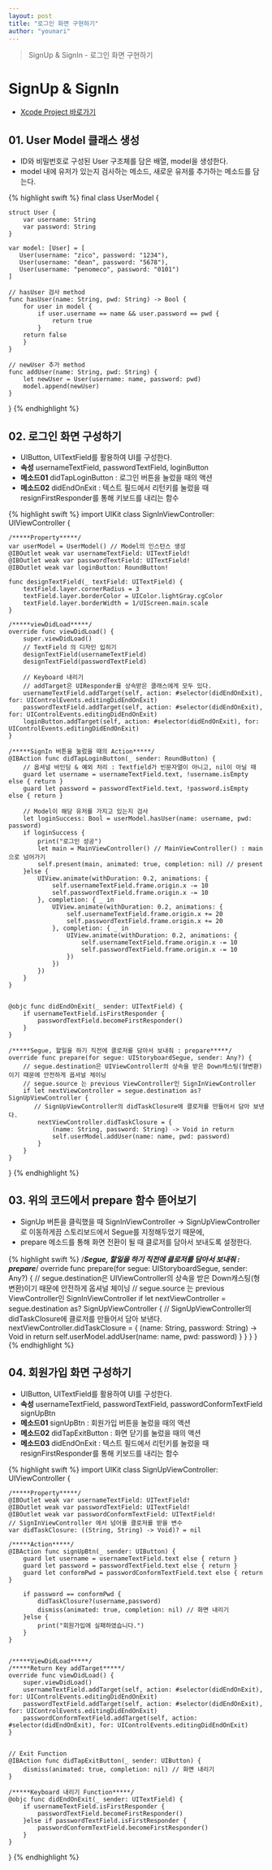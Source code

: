 ```yaml
---
layout: post
title: "로그인 화면 구현하기"
author: "younari"
---
```


> SignUp & SignIn - 로그인 화면 구현하기

# SignUp & SignIn
- [Xcode Project 바로가기](https://github.com/younari/tastySwift/tree/master/0927_LoginUserDefault/0927_SignUp)


## 01. User Model 클래스 생성
- ID와 비밀번호로 구성된 User 구조체를 담은 배열, model을 생성한다.
- model 내에 유저가 있는지 검사하는 메소드, 새로운 유저를 추가하는 메소드를 담는다.

{% highlight swift %}
final class UserModel {
    
    struct User {
        var username: String
        var password: String
    }
    
    var model: [User] = [
       User(username: "zico", password: "1234"),
       User(username: "dean", password: "5678"),
       User(username: "penomeco", password: "0101")
    ]
    
    // hasUser 검사 method
    func hasUser(name: String, pwd: String) -> Bool {
        for user in model {
            if user.username == name && user.password == pwd {
                return true
            }
        return false
        }
    }
        
    // newUser 추가 method
    func addUser(name: String, pwd: String) {
        let newUser = User(username: name, password: pwd)
        model.append(newUser)
    }

}
{% endhighlight %}

## 02. 로그인 화면 구성하기
- UIButton, UITextField를 활용하여 UI를 구성한다.
- **속성** usernameTextField, passwordTextField, loginButton
- **메소드01** didTapLoginButton : 로그인 버튼을 눌렀을 때의 액션
- **메소드02** didEndOnExit : 텍스트 필드에서 리턴키를 눌렀을 때 resignFirstResponder를 통해 키보드를 내리는 함수

{% highlight swift %}
import UIKit
class SignInViewController: UIViewController {

    /*****Property*****/
    var userModel = UserModel() // Model의 인스턴스 생성
    @IBOutlet weak var usernameTextField: UITextField!
    @IBOutlet weak var passwordTextField: UITextField!
    @IBOutlet weak var loginButton: RoundButton!
    
    func designTextField(_ textField: UITextField) {
        textField.layer.cornerRadius = 3
        textField.layer.borderColor = UIColor.lightGray.cgColor
        textField.layer.borderWidth = 1/UIScreen.main.scale
    }
    
    /*****viewDidLoad*****/
    override func viewDidLoad() {
        super.viewDidLoad()
        // TextField 의 디자인 입히기
        designTextField(usernameTextField)
        designTextField(passwordTextField)
        
        // Keyboard 내리기
        // addTarget은 UIResponder를 상속받은 클래스에게 모두 있다.
        usernameTextField.addTarget(self, action: #selector(didEndOnExit), for: UIControlEvents.editingDidEndOnExit)
        passwordTextField.addTarget(self, action: #selector(didEndOnExit), for: UIControlEvents.editingDidEndOnExit)
        loginButton.addTarget(self, action: #selector(didEndOnExit), for: UIControlEvents.editingDidEndOnExit)
    }

    /*****SignIn 버튼을 눌렀을 때의 Action*****/
    @IBAction func didTapLoginButton(_ sender: RoundButton) {
        // 옵셔널 바인딩 & 예외 처리 : Textfield가 빈문자열이 아니고, nil이 아닐 때
        guard let username = usernameTextField.text, !username.isEmpty else { return }
        guard let password = passwordTextField.text, !password.isEmpty else { return }
        
        // Model이 해당 유저를 가지고 있는지 검사
        let loginSuccess: Bool = userModel.hasUser(name: username, pwd: password)
        if loginSuccess {
            print("로그인 성공")
            let main = MainViewController() // MainViewController() : main으로 넘어가기
            self.present(main, animated: true, completion: nil) // present
        }else {
            UIView.animate(withDuration: 0.2, animations: {
                self.usernameTextField.frame.origin.x -= 10
                self.passwordTextField.frame.origin.x -= 10
            }, completion: { _ in
                UIView.animate(withDuration: 0.2, animations: {
                    self.usernameTextField.frame.origin.x += 20
                    self.passwordTextField.frame.origin.x += 20
                }, completion: { _ in
                    UIView.animate(withDuration: 0.2, animations: {
                        self.usernameTextField.frame.origin.x -= 10
                        self.passwordTextField.frame.origin.x -= 10
                    })
                })
            })
        }
    }
    

    @objc func didEndOnExit(_ sender: UITextField) {
        if usernameTextField.isFirstResponder {
            passwordTextField.becomeFirstResponder()
        }
    }

    /*****Segue, 할일을 하기 직전에 클로저를 담아서 보내줘 : prepare*****/
    override func prepare(for segue: UIStoryboardSegue, sender: Any?) {
        // segue.destination은 UIViewController의 상속을 받은 Down캐스팅(형변환)이기 때문에 안전하게 옵셔널 체이닝
        // segue.source 는 previous ViewController인 SignInViewController
        if let nextViewController = segue.destination as? SignUpViewController {
           // SignUpViewController의 didTaskClosure에 클로저를 만들어서 담아 보낸다.
            nextViewController.didTaskClosure = {
                (name: String, password: String) -> Void in return
                self.userModel.addUser(name: name, pwd: password)
            }
        }
	}
}
{% endhighlight %}

## 03. 위의 코드에서 prepare 함수 뜯어보기
- SignUp 버튼을 클릭했을 때 SignInViewController -> SignUpViewController로 이동하게끔 스토리보드에서 Segue를 지정해두었기 때문에,
- prepare 메소드를 통해 화면 전환이 될 때 클로저를 담아서 보내도록 설정한다.

{% highlight swift %}
    /*****Segue, 할일을 하기 직전에 클로저를 담아서 보내줘 : prepare*****/
    override func prepare(for segue: UIStoryboardSegue, sender: Any?) {
        // segue.destination은 UIViewController의 상속을 받은 Down캐스팅(형변환)이기 때문에 안전하게 옵셔널 체이닝
        // segue.source 는 previous ViewController인 SignInViewController
        if let nextViewController = segue.destination as? SignUpViewController {
           // SignUpViewController의 didTaskClosure에 클로저를 만들어서 담아 보낸다.
            nextViewController.didTaskClosure = {
                (name: String, password: String) -> Void in return
                self.userModel.addUser(name: name, pwd: password)
            }
        }
	}
}
{% endhighlight %}


## 04. 회원가입 화면 구성하기
- UIButton, UITextField를 활용하여 UI를 구성한다.
- **속성** usernameTextField, passwordTextField, passwordConformTextField signUpBtn
- **메소드01** signUpBtn : 회원가입 버튼을 눌렀을 때의 액션
- **메소드02** didTapExitButton : 화면 닫기를 눌렀을 때의 액션 
- **메소드03** didEndOnExit : 텍스트 필드에서 리턴키를 눌렀을 때 resignFirstResponder를 통해 키보드를 내리는 함수

{% highlight swift %}
import UIKit
class SignUpViewController: UIViewController {

    /*****Property*****/
    @IBOutlet weak var usernameTextField: UITextField!
    @IBOutlet weak var passwordTextField: UITextField!
    @IBOutlet weak var passwordConformTextField: UITextField!
    // SignInViewController 에서 넘어올 클로저를 받을 변수
    var didTaskClosure: ((String, String) -> Void)? = nil
    
    /*****Action*****/
    @IBAction func signUpBtn(_ sender: UIButton) {
        guard let username = usernameTextField.text else { return }
        guard let password = passwordTextField.text else { return }
        guard let conformPwd = passwordConformTextField.text else { return }
        
        if password == conformPwd {
            didTaskClosure?(username,password)
            dismiss(animated: true, completion: nil) // 화면 내리기
        }else {
            print("회원가입에 실패하였습니다.")
        }
    }
    
    
    /*****ViewDidLoad*****/
    /*****Return Key addTarget*****/
    override func viewDidLoad() {
        super.viewDidLoad()
        usernameTextField.addTarget(self, action: #selector(didEndOnExit), for: UIControlEvents.editingDidEndOnExit)
        passwordTextField.addTarget(self, action: #selector(didEndOnExit), for: UIControlEvents.editingDidEndOnExit)
        passwordConformTextField.addTarget(self, action: #selector(didEndOnExit), for: UIControlEvents.editingDidEndOnExit)
    }
    
    
    // Exit Function
    @IBAction func didTapExitButton(_ sender: UIButton) {
        dismiss(animated: true, completion: nil) // 화면 내리기
    }
    
    /*****Keyboard 내리기 Function*****/
    @objc func didEndOnExit(_ sender: UITextField) {
        if usernameTextField.isFirstResponder {
            passwordTextField.becomeFirstResponder()
        }else if passwordTextField.isFirstResponder {
            passwordConformTextField.becomeFirstResponder()
        }
    }
    
}
{% endhighlight %}